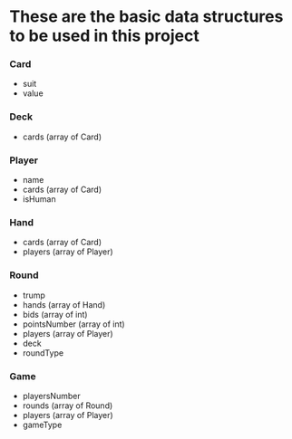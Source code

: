 These are the basic data structures to be used in this project
======

### Card
* suit
* value

### Deck
* cards (array of Card)

### Player
* name
* cards (array of Card)
* isHuman

### Hand
* cards (array of Card)
* players (array of Player)

### Round
* trump
* hands (array of Hand)
* bids (array of int)
* pointsNumber (array of int)
* players (array of Player)
* deck
* roundType

### Game
* playersNumber
* rounds (array of Round)
* players (array of Player)
* gameType

